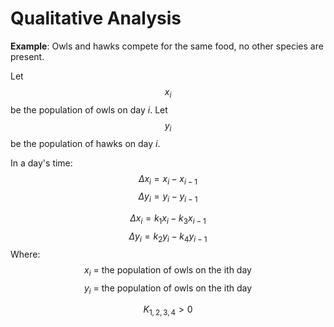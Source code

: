 # Qualitative Analysis
**Example**:
Owls and hawks compete for the same food, no other species are present.

Let $$x_i$$ be the population of owls on day $i$.
Let $$y_i$$ be the population of hawks on day $i$.

In a day's time:
$$\Delta x_i = x_i-x_{i-1}$$
$$\Delta y_i = y_i-y_{i-1}$$

$$\Delta x_i =k_1 x_i-k_3x_{i-1}$$
$$\Delta y_i = k_2y_i-k_4y_{i-1}$$
Where:
$$x_i\text{ = the population of owls on the ith day}$$
$$y_i\text{ = the population of owls on the ith day}$$

$$K_{1,2,3,4} > 0$$